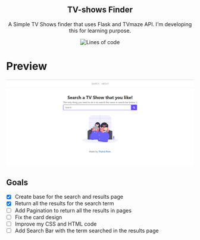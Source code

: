 <h2 align="center">TV-shows Finder</h2>


<p align="center">
  A Simple TV Shows finder that uses Flask and TVmaze API. I'm developing this for learning purpose.
</p>

<p align="center">
   <!--<img alt="GitHub top language" src="https://img.shields.io/github/languages/top/thainapires/TvShows-Finder">-->
   <img alt="Lines of code" src="https://img.shields.io/tokei/lines/github/thainapires/TvShows-Finder">
</p>

# Preview

<kbd>
  <img src="static/preview.jpg"  alt="search page">
</kbd>

## Goals

- [x] Create base for the search and results page
- [x] Return all the results for the search term
- [ ] Add Pagination to return all the results in pages
- [ ] Fix the card design 
- [ ] Improve my CSS and HTML code
- [ ] Add Search Bar with the term searched in the results page
